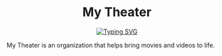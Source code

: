 <div align="center">

# My Theater

[![Typing SVG](https://readme-typing-svg.demolab.com?font=Fira+Code&pause=1000&color=F70000&center=true&vCenter=true&width=435&lines=%F0%9F%93%BA+Watch+Anything;%F0%9F%8D%BF+Share+Anything;%E2%9A%A1+Fast+Response;%F0%9F%95%92+On+Time)](https://git.io/typing-svg)

</div>

My Theater is an organization that helps bring movies and videos to life.
